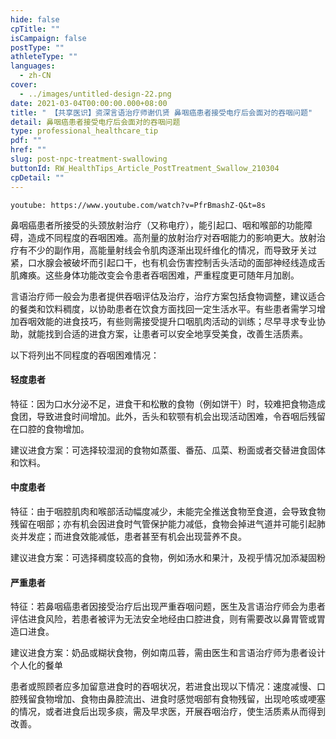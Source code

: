 ```yaml
---
hide: false
cpTitle: ""
isCampaign: false
postType: ""
athleteType: ""
languages:
  - zh-CN
cover:
  - ../images/untitled-design-22.png
date: 2021-03-04T00:00:00.000+08:00
title: " 【共享医识】资深言语治疗师谢仉贤 鼻咽癌患者接受电疗后会面对的吞咽问题"
detail: 鼻咽癌患者接受电疗后会面对的吞咽问题
type: professional_healthcare_tip
pdf: ""
href: ""
slug: post-npc-treatment-swallowing
buttonId: RW_HealthTips_Article_PostTreatment_Swallow_210304
cpDetail: ""
---
```

`youtube: https://www.youtube.com/watch?v=PfrBmashZ-Q&t=8s`

鼻咽癌患者所接受的头颈放射治疗（又称电疗），能引起口、咽和喉部的功能障碍，造成不同程度的吞咽困难。高剂量的放射治疗对吞咽能力的影响更大。放射治疗有不少的副作用，高能量射线会令肌肉逐渐出现纤维化的情况，而导致牙关过紧，口水腺会被破坏而引起口干，也有机会伤害控制舌头活动的面部神经线造成舌肌瘫痪。这些身体功能改变会令患者吞咽困难，严重程度更可随年月加剧。

言语治疗师一般会为患者提供吞咽评估及治疗，治疗方案包括食物调整，建议适合的餐类和饮料稠度，以协助患者在饮食方面找回一定生活水平。有些患者需学习增加吞咽效能的进食技巧，有些则需接受提升口咽肌肉活动的训练；尽早寻求专业协助，就能找到合适的进食方案，让患者可以安全地享受美食，改善生活质素。

以下将列出不同程度的吞咽困难情况：

#### 轻度患者

特征：因为口水分泌不足，进食干和松散的食物（例如饼干）时，较难把食物造成食团，导致进食时间增加。此外，舌头和软颚有机会出现活动困难，令吞咽后残留在口腔的食物增加。

建议进食方案：可选择较湿润的食物如蒸蛋、番茄、瓜菜、粉面或者交替进食固体和饮料。

#### 中度患者

特征：由于咽腔肌肉和喉部活动幅度减少，未能完全推送食物至食道，会导致食物残留在咽部；亦有机会因进食时气管保护能力减低，食物会掉进气道并可能引起肺炎并发症；而进食效能减低，患者甚至有机会出现营养不良。

建议进食方案：可选择稠度较高的食物，例如汤水和果汁，及视乎情况加添凝固粉

#### 严重患者

特征：若鼻咽癌患者因接受治疗后出现严重吞咽问题，医生及言语治疗师会为患者评估进食风险，若患者被评为无法安全地经由口腔进食，则有需要改以鼻胃管或胃造口进食。

建议进食方案：奶品或糊状食物，例如南瓜蓉，需由医生和言语治疗师为患者设计个人化的餐单

患者或照顾者应多加留意进食时的吞咽状况，若进食出现以下情况：速度减慢、口腔残留食物增加、食物由鼻腔流出、进食时感觉咽部有食物残留，出现呛咳或哽塞的情况，或者进食后出现多痰，需及早求医，开展吞咽治疗，使生活质素从而得到改善。